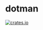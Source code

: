 # dotman

[![crates.io](https://img.shields.io/crates/v/dotman.svg)](https://crates.io/crates/dotman)
